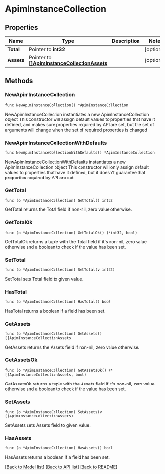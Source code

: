 # ApimInstanceCollection

## Properties

Name | Type | Description | Notes
------------ | ------------- | ------------- | -------------
**Total** | Pointer to **int32** |  | [optional] 
**Assets** | Pointer to [**[]ApimInstanceCollectionAssets**](ApimInstanceCollectionAssets.md) |  | [optional] 

## Methods

### NewApimInstanceCollection

`func NewApimInstanceCollection() *ApimInstanceCollection`

NewApimInstanceCollection instantiates a new ApimInstanceCollection object
This constructor will assign default values to properties that have it defined,
and makes sure properties required by API are set, but the set of arguments
will change when the set of required properties is changed

### NewApimInstanceCollectionWithDefaults

`func NewApimInstanceCollectionWithDefaults() *ApimInstanceCollection`

NewApimInstanceCollectionWithDefaults instantiates a new ApimInstanceCollection object
This constructor will only assign default values to properties that have it defined,
but it doesn't guarantee that properties required by API are set

### GetTotal

`func (o *ApimInstanceCollection) GetTotal() int32`

GetTotal returns the Total field if non-nil, zero value otherwise.

### GetTotalOk

`func (o *ApimInstanceCollection) GetTotalOk() (*int32, bool)`

GetTotalOk returns a tuple with the Total field if it's non-nil, zero value otherwise
and a boolean to check if the value has been set.

### SetTotal

`func (o *ApimInstanceCollection) SetTotal(v int32)`

SetTotal sets Total field to given value.

### HasTotal

`func (o *ApimInstanceCollection) HasTotal() bool`

HasTotal returns a boolean if a field has been set.

### GetAssets

`func (o *ApimInstanceCollection) GetAssets() []ApimInstanceCollectionAssets`

GetAssets returns the Assets field if non-nil, zero value otherwise.

### GetAssetsOk

`func (o *ApimInstanceCollection) GetAssetsOk() (*[]ApimInstanceCollectionAssets, bool)`

GetAssetsOk returns a tuple with the Assets field if it's non-nil, zero value otherwise
and a boolean to check if the value has been set.

### SetAssets

`func (o *ApimInstanceCollection) SetAssets(v []ApimInstanceCollectionAssets)`

SetAssets sets Assets field to given value.

### HasAssets

`func (o *ApimInstanceCollection) HasAssets() bool`

HasAssets returns a boolean if a field has been set.


[[Back to Model list]](../README.md#documentation-for-models) [[Back to API list]](../README.md#documentation-for-api-endpoints) [[Back to README]](../README.md)


